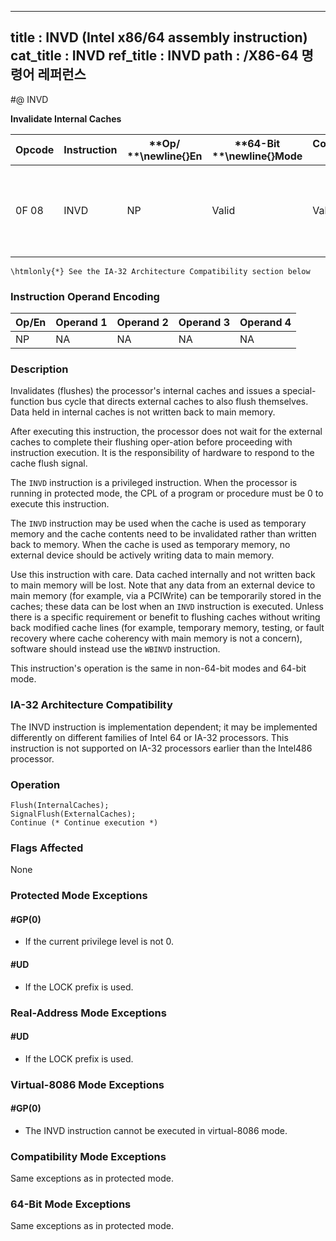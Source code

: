 ----------------------------
title : INVD (Intel x86/64 assembly instruction)
cat_title : INVD
ref_title : INVD
path : /X86-64 명령어 레퍼런스
----------------------------
#@ INVD

**Invalidate Internal Caches**

|**Opcode**|**Instruction**|**Op/ **\newline{}**En**|**64-Bit **\newline{}**Mode**|**Compat/**\newline{}**Leg Mode**|**Description**|
|----------|---------------|------------------------|-----------------------------|---------------------------------|---------------|
|0F 08|INVD|NP|Valid|Valid|Flush internal caches; initiate flushing of external caches.|

```note
\htmlonly{*} See the IA-32 Architecture Compatibility section below
```
### Instruction Operand Encoding


|Op/En|Operand 1|Operand 2|Operand 3|Operand 4|
|-----|---------|---------|---------|---------|
|NP|NA|NA|NA|NA|
### Description


Invalidates (flushes) the processor's internal caches and issues a special-function bus cycle that directs external caches to also flush themselves. Data held in internal caches is not written back to main memory. 

After executing this instruction, the processor does not wait for the external caches to complete their flushing oper-ation before proceeding with instruction execution. It is the responsibility of hardware to respond to the cache flush signal.

The `INVD` instruction is a privileged instruction. When the processor is running in protected mode, the CPL of a program or procedure must be 0 to execute this instruction.

The `INVD` instruction may be used when the cache is used as temporary memory and the cache contents need to be invalidated rather than written back to memory. When the cache is used as temporary memory, no external device should be actively writing data to main memory. 

Use this instruction with care. Data cached internally and not written back to main memory will be lost. Note that any data from an external device to main memory (for example, via a PCIWrite) can be temporarily stored in the caches; these data can be lost when an `INVD` instruction is executed. Unless there is a specific requirement or benefit to flushing caches without writing back modified cache lines (for example, temporary memory, testing, or fault recovery where cache coherency with main memory is not a concern), software should instead use the `WBINVD` instruction.

This instruction's operation is the same in non-64-bit modes and 64-bit mode.

### IA-32 Architecture Compatibility


The INVD instruction is implementation dependent; it may be implemented differently on different families of Intel 64 or IA-32 processors. This instruction is not supported on IA-32 processors earlier than the Intel486 processor.


### Operation

```info-verb
Flush(InternalCaches);
SignalFlush(ExternalCaches);
Continue (* Continue execution *)
```
### Flags Affected


None


### Protected Mode Exceptions

#### #GP(0)
* If the current privilege level is not 0.

#### #UD
* If the LOCK prefix is used.

### Real-Address Mode Exceptions

#### #UD
* If the LOCK prefix is used.

### Virtual-8086 Mode Exceptions

#### #GP(0)
* The INVD instruction cannot be executed in virtual-8086 mode.

### Compatibility Mode Exceptions



Same exceptions as in protected mode.


### 64-Bit Mode Exceptions



Same exceptions as in protected mode.

